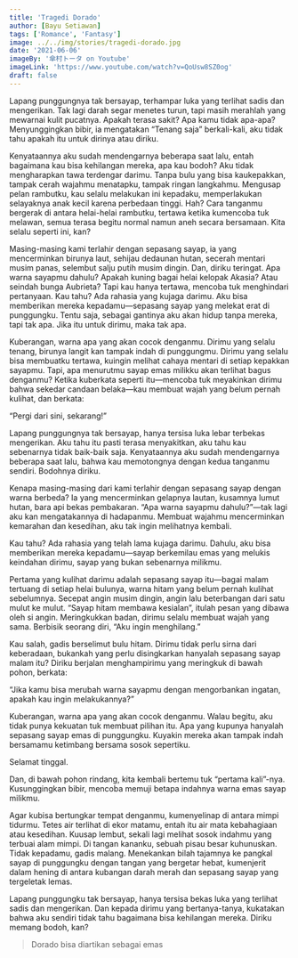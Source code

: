 ```yaml
---
title: 'Tragedi Dorado'
author: [Bayu Setiawan]
tags: ['Romance', 'Fantasy']
image: ../../img/stories/tragedi-dorado.jpg
date: '2021-06-06'
imageBy: '傘村トータ on Youtube'
imageLink: 'https://www.youtube.com/watch?v=QoUsw8SZ0og'
draft: false
---
```

Lapang punggungnya tak bersayap, terhampar luka yang terlihat sadis dan mengerikan. Tak lagi darah segar menetes turun, tapi masih merahlah yang mewarnai kulit pucatnya. Apakah terasa sakit? Apa kamu tidak apa-apa? Menyunggingkan bibir, ia mengatakan “Tenang saja” berkali-kali, aku tidak tahu apakah itu untuk dirinya atau diriku.

Kenyataannya aku sudah mendengarnya beberapa saat lalu, entah bagaimana kau bisa kehilangan mereka, apa kau bodoh? Aku tidak mengharapkan tawa terdengar darimu. Tanpa bulu yang bisa kaukepakkan, tampak cerah wajahmu menatapku, tampak ringan langkahmu. Mengusap pelan rambutku, kau selalu melakukan ini kepadaku, memperlakukan selayaknya anak kecil karena perbedaan tinggi. Hah? Cara tanganmu bergerak di antara helai-helai rambutku, tertawa ketika kumencoba tuk melawan, semua terasa begitu normal namun aneh secara bersamaan. Kita selalu seperti ini, kan?

Masing-masing kami terlahir dengan sepasang sayap, ia yang  mencerminkan birunya laut, sehijau dedaunan hutan, secerah mentari musim panas, selembut salju putih musim dingin. Dan, diriku teringat. Apa warna sayapmu dahulu? Apakah kuning bagai helai kelopak Akasia? Atau seindah bunga Aubrieta? Tapi kau hanya tertawa, mencoba tuk menghindari pertanyaan.
Kau tahu? Ada rahasia yang kujaga darimu. Aku bisa memberikan mereka kepadamu—sepasang sayap yang melekat erat di punggungku. Tentu saja, sebagai gantinya aku akan hidup tanpa mereka, tapi tak apa. Jika itu untuk dirimu, maka tak apa.

Kuberangan, warna apa yang akan cocok denganmu. Dirimu yang selalu tenang, birunya langit kan tampak indah di punggungmu. Dirimu yang selalu bisa membuatku tertawa, kuingin melihat cahaya mentari di setiap kepakkan sayapmu. Tapi, apa menurutmu sayap emas milikku akan terlihat bagus denganmu? Ketika kuberkata seperti itu—mencoba tuk meyakinkan dirimu bahwa sekedar candaan belaka—kau membuat wajah yang belum pernah kulihat, dan berkata:

“Pergi dari sini, sekarang!”

Lapang punggungnya tak bersayap, hanya tersisa luka lebar terbekas mengerikan. Aku tahu itu pasti terasa menyakitkan, aku tahu kau sebenarnya tidak baik-baik saja. Kenyataannya aku sudah mendengarnya beberapa saat lalu, bahwa kau memotongnya dengan kedua tanganmu sendiri. Bodohnya diriku.

Kenapa masing-masing dari kami terlahir dengan sepasang sayap dengan warna berbeda? Ia yang mencerminkan gelapnya lautan, kusamnya lumut hutan, bara api bekas pembakaran. “Apa warna sayapmu dahulu?”—tak lagi aku kan mengatakannya di hadapanmu. Membuat wajahmu mencerminkan kemarahan dan kesedihan, aku tak ingin melihatnya kembali.

Kau tahu? Ada rahasia yang telah lama kujaga darimu. Dahulu, aku bisa memberikan mereka kepadamu—sayap berkemilau emas yang melukis keindahan dirimu, sayap yang bukan sebenarnya milikmu.

Pertama yang kulihat darimu adalah sepasang sayap itu—bagai malam tertuang di setiap helai bulunya, warna hitam yang belum pernah kulihat sebelumnya. Secepat angin musim dingin, angin lalu beterbangan  dari satu mulut ke mulut. “Sayap hitam membawa kesialan”, itulah pesan yang dibawa oleh si angin. Meringkukkan badan, dirimu selalu membuat wajah yang sama. Berbisik seorang diri, “Aku ingin menghilang.”

Kau salah, gadis berselimut bulu hitam. Dirimu tidak perlu sirna dari keberadaan, bukankah yang perlu disingkarkan hanyalah sepasang sayap malam itu? Diriku berjalan menghampirimu yang meringkuk di bawah pohon, berkata:

“Jika kamu bisa merubah warna sayapmu dengan mengorbankan ingatan, apakah kau ingin melakukannya?”

Kuberangan, warna apa yang akan cocok denganmu. Walau begitu, aku tidak punya kekuatan tuk membuat pilihan itu. Apa yang kupunya hanyalah sepasang sayap emas di punggungku. Kuyakin mereka akan tampak indah bersamamu ketimbang bersama sosok sepertiku.

Selamat tinggal.

Dan, di bawah pohon rindang, kita kembali bertemu tuk “pertama kali”-nya. Kusunggingkan bibir, mencoba memuji betapa indahnya warna emas sayap milikmu.

Agar kubisa bertungkar tempat denganmu, kumenyelinap di antara mimpi tidurmu. Tetes air terlihat di ekor matamu, entah itu air mata kebahagiaan atau kesedihan. Kuusap lembut, sekali lagi melihat sosok indahmu yang terbuai alam mimpi. Di tangan kananku, sebuah pisau besar kuhunuskan. Tidak kepadamu, gadis malang. Menekankan bilah tajamnya ke pangkal sayap di punggungku dengan tangan yang bergetar hebat, kumenjerit dalam hening di antara kubangan darah merah dan sepasang sayap yang tergeletak lemas.

Lapang punggungku tak bersayap, hanya tersisa bekas luka yang terlihat sadis dan mengerikan. Dan kepada dirimu yang bertanya-tanya, kukatakan bahwa aku sendiri tidak tahu bagaimana bisa kehilangan mereka. Diriku memang bodoh, kan?

>Dorado bisa diartikan sebagai emas

